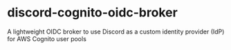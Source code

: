 # discord-cognito-oidc-broker
A lightweight OIDC broker to use Discord as a custom identity provider (IdP) for AWS Cognito user pools
